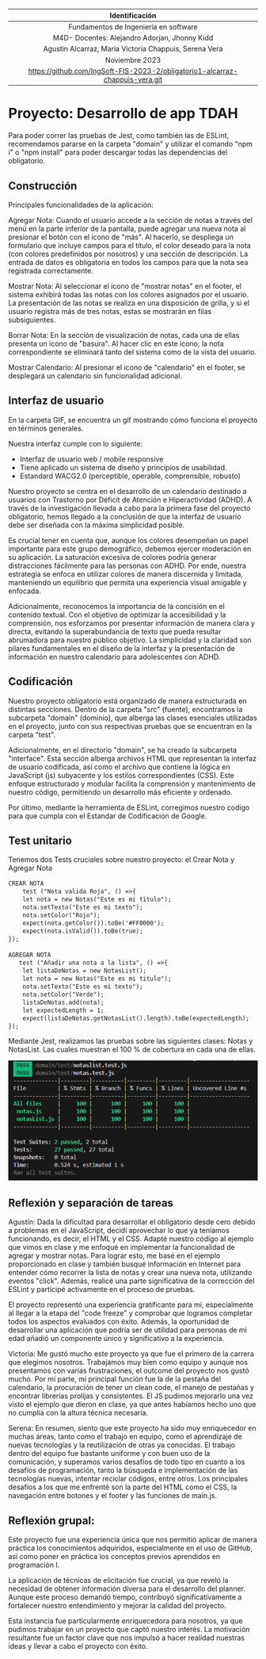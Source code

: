| Identificación   |
|:------------:|
| Fundamentos de Ingeniería en software      |
| M4D- Docentes: Alejandro Adorjan, Jhonny Kidd      |
| Agustin Alcarraz, María Victoria Chappuis, Serena Vera    |
| Noviembre 2023 |
| https://github.com/IngSoft-FIS-2023-2/obligatorio1-alcarraz-chappuis-vera.git |

# Proyecto: Desarrollo de app TDAH
Para poder correr las pruebas de Jest, como también las de ESLint, recomendamos pararse en la carpeta "domain" y utilizar el comando "npm i" o "npm install" para poder descargar todas las dependencias del obligatorio.

## Construcción
Principales funcionalidades de la aplicación:

Agregar Nota: Cuando el usuario accede a la sección de notas a través del menú en la parte inferior de la pantalla, puede agregar una nueva nota al presionar el botón con el icono de "más". Al hacerlo, se despliega un formulario que incluye campos para el título, el color deseado para la nota (con colores predefinidos por nosotros) y una sección de descripción. La entrada de datos es obligatoria en todos los campos para que la nota sea registrada correctamente.

Mostrar Nota: Al seleccionar el icono de "mostrar notas" en el footer, el sistema exhibirá todas las notas con los colores asignados por el usuario. La presentación de las notas se realiza en una disposición de grilla, y si el usuario registra más de tres notas, estas se mostrarán en filas subsiguientes.

Borrar Nota: En la sección de visualización de notas, cada una de ellas presenta un icono de "basura". Al hacer clic en este icono, la nota correspondiente se eliminará tanto del sistema como de la vista del usuario.

Mostrar Calendario: Al presionar el icono de "calendario" en el footer, se desplegará un calendario sin funcionalidad adicional.

## Interfaz de usuario
En la carpeta GIF, se encuentra un gif mostrando cómo funciona el proyecto en términos generales.

Nuestra interfaz cumple con lo siguiente:

- Interfaz de usuario web / mobile responsive
- Tiene aplicado un sistema de diseño y principios de usabilidad.
- Estandard WACG2.0 (perceptible, operable, comprensible, robusto)

Nuestro proyecto se centra en el desarrollo de un calendario destinado a usuarios con Trastorno por Déficit de Atención e Hiperactividad (ADHD). A través de la investigación llevada a cabo para la primera fase del proyecto obligatorio, hemos llegado a la conclusión de que la interfaz de usuario debe ser diseñada con la máxima simplicidad posible.

Es crucial tener en cuenta que, aunque los colores desempeñan un papel importante para este grupo demográfico, debemos ejercer moderación en su aplicación. La saturación excesiva de colores podría generar distracciones fácilmente para las personas con ADHD. Por ende, nuestra estrategia se enfoca en utilizar colores de manera discernida y limitada, manteniendo un equilibrio que permita una experiencia visual amigable y enfocada.

Adicionalmente, reconocemos la importancia de la concisión en el contenido textual. Con el objetivo de optimizar la accesibilidad y la comprensión, nos esforzamos por presentar información de manera clara y directa, evitando la superabundancia de texto que pueda resultar abrumadora para nuestro público objetivo. La simplicidad y la claridad son pilares fundamentales en el diseño de la interfaz y la presentación de información en nuestro calendario para adolescentes con ADHD.


## Codificación

Nuestro proyecto obligatorio está organizado de manera estructurada en distintas secciones. Dentro de la carpeta "src" (fuente), encontramos la subcarpeta "domain" (dominio), que alberga las clases esenciales utilizadas en el proyecto, junto con sus respectivas pruebas que se encuentran en la carpeta "test".

Adicionalmente, en el directorio "domain", se ha creado la subcarpeta "interface". Esta sección alberga archivos HTML que representan la interfaz de usuario codificada, así como el archivo que contiene la lógica en JavaScript (js) subyacente y los estilos correspondientes (CSS). Este enfoque estructurado y modular facilita la comprensión y mantenimiento de nuestro código, permitiendo un desarrollo más eficiente y ordenado.

Por último, mediante la herramienta de ESLint, corregimos nuestro codigo para que cumpla con el Estandar de Codificación de Google.

## Test unitario
Tenemos dos Tests cruciales sobre nuestro proyecto: el Crear Nota y Agregar Nota
   

    CREAR NOTA
        test ("Nota valida Roja", () =>{
        let nota = new Notas("Este es mi titulo");
        nota.setTexto("Este es mi texto");
        nota.setColor("Rojo");
        expect(nota.getColor()).toBe('#FF0000'); 
        expect(nota.isValid()).toBe(true);
    });

    AGREGAR NOTA
       test ("Añadir una nota a la lista", () =>{
        let listaDeNotas = new NotasList();
        let nota = new Notas("Este es mi titulo");
        nota.setTexto("Este es mi texto");
        nota.setColor("Verde"); 
        listaDeNotas.add(nota);
        let expectedLength = 1;
        expect(listaDeNotas.getNotasList().length).toBe(expectedLength);
    });

Mediante Jest, realizamos las pruebas sobre las siguientes clases: Notas y NotasList. Las cuales muestran el 100 % de cobertura en cada una de ellas.

![Alt text](image.png)

## Reflexión y separación de tareas
Agustín: Dada la dificultad para desarrollar el obligatorio desde cero debido a problemas en el JavaScript, decidí aprovechar lo que ya teníamos funcionando, es decir, el HTML y el CSS. Adapté nuestro código al ejemplo que vimos en clase y me enfoqué en implementar la funcionalidad de agregar y mostrar notas. Para lograr esto, me basé en el ejemplo proporcionado en clase y también busqué información en Internet para entender cómo recorrer la lista de notas y crear una nueva nota, utilizando eventos "click". Además, realicé una parte significativa de la corrección del ESLint y participé activamente en el proceso de pruebas.

El proyecto representó una experiencia gratificante para mí, especialmente al llegar a la etapa del "code freeze" y comprobar que logramos completar todos los aspectos evaluados con éxito. Además, la oportunidad de desarrollar una aplicación que podría ser de utilidad para personas de mi edad añadió un componente único y significativo a la experiencia.

Victoria:
Me gustó mucho este proyecto ya que fue el primero de la carrera que elegimos nosotros. Trabajamos muy bien como equipo y aunque nos presentamos con varias frustraciones, el outcome del proyecto nos gustó mucho. Por mi parte, mi principal función fue la de la pestaña del calendario, la procuración de tener un clean code, el manejo de pestañas y encontrar librerías prolijas y consistentes. El JS pudimos mejorarlo una vez visto el ejemplo que dieron en clase, ya que antes habíamos hecho uno que no cumplía con la altura técnica necesaria.

Serena: En resumen, siento que este proyecto ha sido muy enriquecedor en muchas áreas, tanto como el trabajo en equipo, como el aprendizaje de nuevas tecnologías y la reutilización de otras ya conocidas. El trabajo dentro del equipo fue bastante uniforme y con buen uso de la comunicación, y superamos varios desafíos de todo tipo en cuanto a los desafíos de programación, tanto la búsqueda e implementación de las tecnologías nuevas, intentar reciclar códigos, entre otros. Los principales desafíos a los que me enfrenté son la parte del HTML como el CSS, la navegación entre botones y el footer y las funciones de main.js.

## Reflexión grupal:

Este proyecto fue una experiencia única que nos permitió aplicar de manera práctica los conocimientos adquiridos, especialmente en el uso de GitHub, así como poner en práctica los conceptos previos aprendidos en programación I.

La aplicación de técnicas de elicitación fue crucial, ya que reveló la necesidad de obtener información diversa para el desarrollo del planner. Aunque este proceso demandó tiempo, contribuyó significativamente a fortalecer nuestro entendimiento y mejorar la calidad del proyecto.

Esta instancia fue particularmente enriquecedora para nosotros, ya que pudimos trabajar en un proyecto que captó nuestro interés. La motivación resultante fue un factor clave que nos impulsó a hacer realidad nuestras ideas y llevar a cabo el proyecto con éxito.
